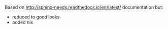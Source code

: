 Based on http://sphinx-needs.readthedocs.io/en/latest/ documentation but: 

- reduced to good looks
- added nix
